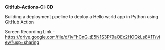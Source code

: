 **GitHub-Actions-CI-CD**

Building a deployment pipeline to deploy a Hello world app in Python using GitHub Action

Screen Recording Link - https://drive.google.com/file/d/1vFhCnG_tE5N1S3P79aOEx2HOQkLs8X1T/view?usp=sharing
